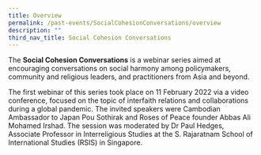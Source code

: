 ```yaml
---
title: Overview
permalink: /past-events/SocialCohesionConversations/overview
description: ""
third_nav_title: Social Cohesion Conversations
---
```

The **Social Cohesion Conversations** is a webinar series aimed at encouraging conversations on social harmony among policymakers, community and religious leaders, and practitioners from Asia and beyond.

The first webinar of this series took place on 11 February 2022 via a video conference, focused on the topic of interfaith relations and collaborations during a global pandemic. The invited speakers were Cambodian Ambassador to Japan Pou Sothirak and Roses of Peace founder Abbas Ali Mohamed Irshad. The session was moderated by Dr Paul Hedges, Associate Professor in Interreligious Studies at the S. Rajaratnam School of International Studies (RSIS) in Singapore.